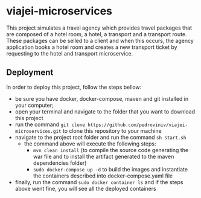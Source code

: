 # viajei-microservices

This project simulates a travel agency which provides travel packages that are composed of a hotel room, a hotel, a transport and a transport route.
These packages can be selled to a client and when this occurs, the agency application books a hotel room and creates a new transport ticket by requesting to the hotel and transport microservice.

## Deployment

In order to deploy this project, follow the steps bellow:
- be sure you have docker, docker-compose, maven and git installed in your computer;
- open your terminal and navigate to the folder that you want to download this project
- run the command `git clone https://github.com/pedroviniv/viajei-microservices.git` to clone this repository to your machine
- navigate to the project root folder and run the command `sh start.sh`
	- the command above will execute the following steps:
		- `mvn clean install` (to compile the source code generating the war file and to install the artifact generated to the maven dependencies folder)
		- `sudo docker-compose up -d` to build the images and instantiate the containers described into docker-compose.yaml file
- finally, run the command `sudo docker container ls` and if the steps above went fine, you will see all the deployed containers
